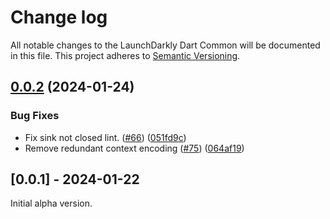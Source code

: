 # Change log

All notable changes to the LaunchDarkly Dart Common will be documented in this file. This project adheres to [Semantic Versioning](https://semver.org).

## [0.0.2](https://github.com/launchdarkly/flutter-client-sdk/compare/launchdarkly_dart_common-v0.0.1...launchdarkly_dart_common-v0.0.2) (2024-01-24)


### Bug Fixes

* Fix sink not closed lint. ([#66](https://github.com/launchdarkly/flutter-client-sdk/issues/66)) ([051fd9c](https://github.com/launchdarkly/flutter-client-sdk/commit/051fd9cfc405f23e0bac64da90b9277ccdf5e188))
* Remove redundant context encoding ([#75](https://github.com/launchdarkly/flutter-client-sdk/issues/75)) ([064af19](https://github.com/launchdarkly/flutter-client-sdk/commit/064af19479d8a112399d5acfdf17b11099937d33))

## [0.0.1] - 2024-01-22

Initial alpha version.
